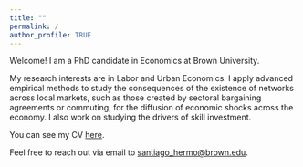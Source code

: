 ```yaml
---
title: ""
permalink: /
author_profile: TRUE
---
```


Welcome! 
I am a PhD candidate in Economics at Brown University.

My research interests are in Labor and Urban Economics.
I apply advanced empirical methods to study the consequences of the existence of networks across local markets, such as those created by sectoral bargaining agreements or commuting, for the diffusion of economic shocks across the economy.
I also work on studying the drivers of skill investment.

You can see my CV [here](https://santiagohermo.github.io/curriculum/).

Feel free to reach out via email to [santiago_hermo@brown.edu](santiago_hermo@brown.edu).
